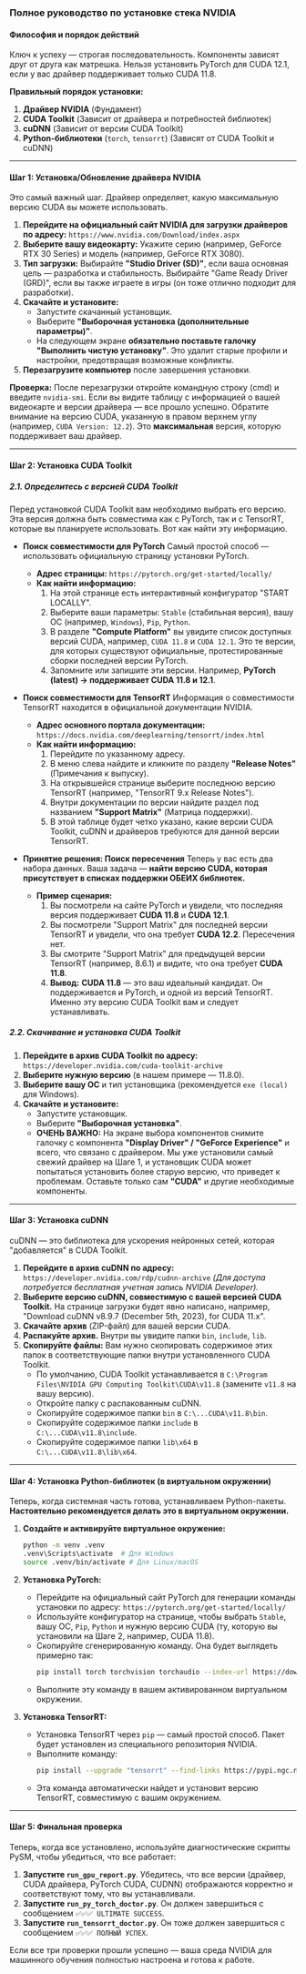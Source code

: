### **Полное руководство по установке стека NVIDIA**

#### **Философия и порядок действий**

Ключ к успеху — строгая последовательность. Компоненты зависят друг от друга как матрешка. Нельзя установить PyTorch для CUDA 12.1, если у вас драйвер поддерживает только CUDA 11.8.

**Правильный порядок установки:**
1.  **Драйвер NVIDIA** (Фундамент)
2.  **CUDA Toolkit** (Зависит от драйвера и потребностей библиотек)
3.  **cuDNN** (Зависит от версии CUDA Toolkit)
4.  **Python-библиотеки** (`torch`, `tensorrt`) (Зависят от CUDA Toolkit и cuDNN)

---

#### **Шаг 1: Установка/Обновление драйвера NVIDIA**

Это самый важный шаг. Драйвер определяет, какую максимальную версию CUDA вы можете использовать.

1.  **Перейдите на официальный сайт NVIDIA для загрузки драйверов по адресу:**
    `https://www.nvidia.com/Download/index.aspx`
2.  **Выберите вашу видеокарту:** Укажите серию (например, GeForce RTX 30 Series) и модель (например, GeForce RTX 3080).
3.  **Тип загрузки:** Выбирайте **"Studio Driver (SD)"**, если ваша основная цель — разработка и стабильность. Выбирайте "Game Ready Driver (GRD)", если вы также играете в игры (он тоже отлично подходит для разработки).
4.  **Скачайте и установите:**
    *   Запустите скачанный установщик.
    *   Выберите **"Выборочная установка (дополнительные параметры)"**.
    *   На следующем экране **обязательно поставьте галочку "Выполнить чистую установку"**. Это удалит старые профили и настройки, предотвращая возможные конфликты.
5.  **Перезагрузите компьютер** после завершения установки.

**Проверка:** После перезагрузки откройте командную строку (cmd) и введите `nvidia-smi`. Если вы видите таблицу с информацией о вашей видеокарте и версии драйвера — все прошло успешно. Обратите внимание на версию CUDA, указанную в правом верхнем углу (например, `CUDA Version: 12.2`). Это **максимальная** версия, которую поддерживает ваш драйвер.

---

#### **Шаг 2: Установка CUDA Toolkit**

##### **2.1. Определитесь с версией CUDA Toolkit**

Перед установкой CUDA Toolkit вам необходимо выбрать его версию. Эта версия должна быть совместима как с PyTorch, так и с TensorRT, которые вы планируете использовать. Вот как найти эту информацию.

*   **Поиск совместимости для PyTorch**
    Самый простой способ — использовать официальную страницу установки PyTorch.
    *   **Адрес страницы:** `https://pytorch.org/get-started/locally/`
    *   **Как найти информацию:**
        1.  На этой странице есть интерактивный конфигуратор "START LOCALLY".
        2.  Выберите ваши параметры: `Stable` (стабильная версия), вашу ОС (например, `Windows`), `Pip`, `Python`.
        3.  В разделе **"Compute Platform"** вы увидите список доступных версий CUDA, например, `CUDA 11.8` и `CUDA 12.1`. Это те версии, для которых существуют официальные, протестированные сборки последней версии PyTorch.
        4.  Запомните или запишите эти версии. Например, **PyTorch (latest) -> поддерживает CUDA 11.8 и 12.1**.

*   **Поиск совместимости для TensorRT**
    Информация о совместимости TensorRT находится в официальной документации NVIDIA.
    *   **Адрес основного портала документации:** `https://docs.nvidia.com/deeplearning/tensorrt/index.html`
    *   **Как найти информацию:**
        1.  Перейдите по указанному адресу.
        2.  В меню слева найдите и кликните по разделу **"Release Notes"** (Примечания к выпуску).
        3.  На открывшейся странице выберите последнюю версию TensorRT (например, "TensorRT 9.x Release Notes").
        4.  Внутри документации по версии найдите раздел под названием **"Support Matrix"** (Матрица поддержки).
        5.  В этой таблице будет четко указано, какие версии CUDA Toolkit, cuDNN и драйверов требуются для данной версии TensorRT.

*   **Принятие решения: Поиск пересечения**
    Теперь у вас есть два набора данных. Ваша задача — **найти версию CUDA, которая присутствует в списках поддержки ОБЕИХ библиотек.**
    *   **Пример сценария:**
        1.  Вы посмотрели на сайте PyTorch и увидели, что последняя версия поддерживает **CUDA 11.8** и **CUDA 12.1**.
        2.  Вы посмотрели "Support Matrix" для последней версии TensorRT и увидели, что она требует **CUDA 12.2**. Пересечения нет.
        3.  Вы смотрите "Support Matrix" для предыдущей версии TensorRT (например, 8.6.1) и видите, что она требует **CUDA 11.8**.
        4.  **Вывод:** **CUDA 11.8** — это ваш идеальный кандидат. Он поддерживается и PyTorch, и одной из версий TensorRT. Именно эту версию CUDA Toolkit вам и следует устанавливать.

##### **2.2. Скачивание и установка CUDA Toolkit**

1.  **Перейдите в архив CUDA Toolkit по адресу:**
    `https://developer.nvidia.com/cuda-toolkit-archive`
2.  **Выберите нужную версию** (в нашем примере — 11.8.0).
3.  **Выберите вашу ОС** и тип установщика (рекомендуется `exe (local)` для Windows).
4.  **Скачайте и установите:**
    *   Запустите установщик.
    *   Выберите **"Выборочная установка"**.
    *   **ОЧЕНЬ ВАЖНО:** На экране выбора компонентов снимите галочку с компонента **"Display Driver" / "GeForce Experience"** и всего, что связано с драйвером. Мы уже установили самый свежий драйвер на Шаге 1, и установщик CUDA может попытаться установить более старую версию, что приведет к проблемам. Оставьте только сам **"CUDA"** и другие необходимые компоненты.

---

#### **Шаг 3: Установка cuDNN**

cuDNN — это библиотека для ускорения нейронных сетей, которая "добавляется" в CUDA Toolkit.

1.  **Перейдите в архив cuDNN по адресу:**
    `https://developer.nvidia.com/rdp/cudnn-archive`
    *(Для доступа потребуется бесплатная учетная запись NVIDIA Developer).*
2.  **Выберите версию cuDNN, совместимую с вашей версией CUDA Toolkit.** На странице загрузки будет явно написано, например, "Download cuDNN v8.9.7 (December 5th, 2023), for CUDA 11.x".
3.  **Скачайте архив** (ZIP-файл) для вашей версии CUDA.
4.  **Распакуйте архив.** Внутри вы увидите папки `bin`, `include`, `lib`.
5.  **Скопируйте файлы:** Вам нужно скопировать содержимое этих папок в соответствующие папки внутри установленного CUDA Toolkit.
    *   По умолчанию, CUDA Toolkit устанавливается в `C:\Program Files\NVIDIA GPU Computing Toolkit\CUDA\v11.8` (замените `v11.8` на вашу версию).
    *   Откройте папку с распакованным cuDNN.
    *   Скопируйте содержимое папки `bin` в `C:\...CUDA\v11.8\bin`.
    *   Скопируйте содержимое папки `include` в `C:\...CUDA\v11.8\include`.
    *   Скопируйте содержимое папки `lib\x64` в `C:\...CUDA\v11.8\lib\x64`.

---

#### **Шаг 4: Установка Python-библиотек (в виртуальном окружении)**

Теперь, когда системная часть готова, устанавливаем Python-пакеты. **Настоятельно рекомендуется делать это в виртуальном окружении.**

1.  **Создайте и активируйте виртуальное окружение:**
    ```bash
    python -m venv .venv
    .venv\Scripts\activate  # Для Windows
    source .venv/bin/activate # Для Linux/macOS
    ```

2.  **Установка PyTorch:**
    *   Перейдите на официальный сайт PyTorch для генерации команды установки по адресу:
        `https://pytorch.org/get-started/locally/`
    *   Используйте конфигуратор на странице, чтобы выбрать `Stable`, вашу ОС, `Pip`, `Python` и нужную версию CUDA (ту, которую вы установили на Шаге 2, например, CUDA 11.8).
    *   Скопируйте сгенерированную команду. Она будет выглядеть примерно так:
        ```bash
        pip install torch torchvision torchaudio --index-url https://download.pytorch.org/whl/cu118
        ```
    *   Выполните эту команду в вашем активированном виртуальном окружении.

3.  **Установка TensorRT:**
    *   Установка TensorRT через `pip` — самый простой способ. Пакет будет установлен из специального репозитория NVIDIA.
    *   Выполните команду:
        ```bash
        pip install --upgrade "tensorrt" --find-links https://pypi.ngc.nvidia.com
        ```
    *   Эта команда автоматически найдет и установит версию TensorRT, совместимую с вашим окружением.

---

#### **Шаг 5: Финальная проверка**

Теперь, когда все установлено, используйте диагностические скрипты PySM, чтобы убедиться, что все работает:

1.  **Запустите `run_gpu_report.py`**. Убедитесь, что все версии (драйвер, CUDA драйвера, PyTorch CUDA, CUDNN) отображаются корректно и соответствуют тому, что вы устанавливали.
2.  **Запустите `run_py_torch_doctor.py`**. Он должен завершиться с сообщением `✅✅✅ ULTIMATE SUCCESS`.
3.  **Запустите `run_tensorrt_doctor.py`**. Он тоже должен завершиться с сообщением `✅✅✅ ПОЛНЫЙ УСПЕХ`.

Если все три проверки прошли успешно — ваша среда NVIDIA для машинного обучения полностью настроена и готова к работе.